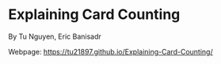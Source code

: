 # Explaining Card Counting
By Tu Nguyen, Eric Banisadr

Webpage: https://tu21897.github.io/Explaining-Card-Counting/ 
